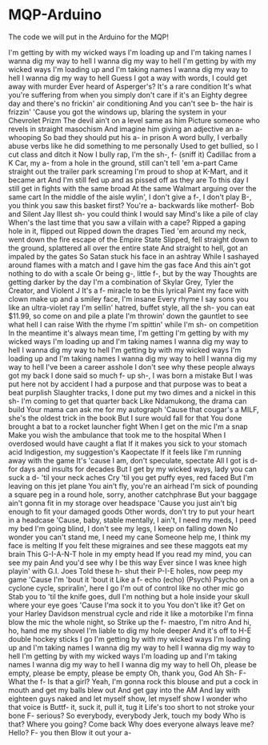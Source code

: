 # MQP-Arduino
The code we will put in the Arduino for the MQP!


I'm getting by with my wicked ways
I'm loading up and I'm taking names
I wanna dig my way to hell
I wanna dig my way to hell
I'm getting by with my wicked ways
I'm loading up and I'm taking names
I wanna dig my way to hell
I wanna dig my way to hell
Guess I got a way with words, I could get away with murder
Ever heard of Asperger's? It's a rare condition
It's what you're suffering from when you simply don't care if it's an
Eighty degree day and there's no frickin' air conditioning
And you can't see b- the hair is frizzin'
'Cause you got the windows up, blaring the system in your Chevrolet Prizm
The devil ain't on a level same as him
Picture someone who revels in straight masochism
And imagine him giving an adjective an a- whooping
So bad they should put his a- in prison
A word bully, I verbally abuse verbs like he did something to me personally
Used to get bullied, so I cut class and ditch it 
Now I bully rap, I'm the sh-, f- (sniff it)
Cadillac from a K Car, my a- from a hole in the ground, still can't tell 'em a-part
Came straight out the trailer park screaming
I'm proud to shop at K-Mart, and it became art
And I'm still fed up and as pissed off as they are
To this day I still get in fights with the same broad
At the same Walmart arguing over the same cart
In the middle of the aisle wylin', I don't give a f-, I don't play
B-, you think you saw this basket first?
You're a- backwards like motherf- Bob and Silent Jay
Illest sh- you could think I would say
Mind's like a pile of clay
When's the last time that you saw a villain with a cape?
Ripped a gaping hole in it, flipped out
Ripped down the drapes
Tied 'em around my neck, went down the fire escape of the Empire State
Slipped, fell straight down to the ground, splattered all over the entire state
And straight to hell, got an impaled by the gates
So Satan stuck his face in an ashtray
While I sashayed around flames with a match and I gave him the gas face
And this ain't got nothing to do with a scale
Or being g-, little f-, but by the way
Thoughts are getting darker by the day
I'm a combination of Skylar Grey, Tyler the Creator, and Violent J
It's a f- miracle to be this lyrical
Paint my face with clown make up and a smiley face, I'm insane
Every rhyme I say sons you like an ultra-violet ray
I'm sellin' hatred, buffet style, all the sh- you can eat
$11.99, so come on and pile a plate
I'm throwin' down the gauntlet to see what hell I can raise
With the rhyme I'm spittin' while I'm sh- on competition
In the meantime it's always mean time, I'm getting
I'm getting by with my wicked ways
I'm loading up and I'm taking names
I wanna dig my way to hell
I wanna dig my way to hell
I'm getting by with my wicked ways
I'm loading up and I'm taking names
I wanna dig my way to hell
I wanna dig my way to hell
I've been a career asshole
I don't see why these people always got my back
I done said so much f- up sh-, I was born a mistake
But I was put here not by accident
I had a purpose and that purpose was to beat a beat purplish
Slaughter tracks, I done put my two dimes and a nickel in this sh-
I'm coming to get that quarter back
Like Ndamukong, the drama can build
Your mama can ask me for my autograph
'Cause that cougar's a MILF, she's the oldest trick in the book
But I sure would fall for that
You done brought a bat to a rocket launcher fight
When I get on the mic I'm a snap
Make you wish the ambulance that took me to the hospital
When I overdosed would have caught a flat
If it makes you sick to your stomach acid
Indigestion, my suggestion's Kaopectate
If it feels like I'm running away with the game
It's 'cause I am, don't speculate, spectate
All I got is d- for days and insults for decades
But I get by my wicked ways, lady you can suck a d- 'til your neck aches
Cry 'til you get puffy eyes, red faced
But I'm leaving on this jet plane
You ain't fly, you're an airhead
I'm sick of pounding a square peg in a round hole, sorry, another catchphrase
But your baggage ain't gonna fit in my storage over headspace
'Cause you just ain't big enough to fit your damaged goods
Other words, don't try to put your heart in a headcase
'Cause, baby, stable mentally, I ain't, I need my meds, I peed my bed
I'm going blind, I don't see my legs, I keep on falling down
No wonder you can't stand me, I need my cane
Someone help me, I think my face is melting
If you felt these migraines and see these maggots eat my brain
This G-I-A-N-T hole in my empty head
If you read my mind, you can see my pain
And you'd see why I be this way
Ever since I was knee high playin' with G.I. Joes
Told these h- shut their P-I-E holes, now peep my game
'Cause I'm 'bout it 'bout it
Like a f- echo (echo)
(Psych) Psycho on a cyclone cycle, spriralin', here I go
I'm out of control like no other mic go
Stab you to 'til the knife goes, dull
I'm nothing but a hole inside your skull where your eye goes
'Cause I'ma sock it to you
You don't like it?
Get on your Harley Davidson menstrual cycle and ride it like a motorbike
I'm finna blow the mic the whole night, so 
Strike up the f- maestro, I'm nitro
And hi, ho, hand me my shovel
I'm liable to dig my hole deeper
And it's off to H-E double hockey sticks I go
I'm getting by with my wicked ways
I'm loading up and I'm taking names
I wanna dig my way to hell
I wanna dig my way to hell
I'm getting by with my wicked ways
I'm loading up and I'm taking names
I wanna dig my way to hell
I wanna dig my way to hell
Oh, please be empty, please be empty, please be empty
Oh, thank you, God
Ah
Sh-
F-
What the f-
Is that a girl?
Yeah, I'm gonna rock this blouse and put a cock in mouth and get my balls blew out
And get gay into the AM
And lay with eighteen guys naked and let myself show, let myself show
I wonder who that voice is
Buttf- it, suck it, pull it, tug it
Life's too short to not stroke your bone
F- serious?
So everybody, everybody
Jerk, touch my body
Who is that? Where you going? 
Come back
Why does everyone always leave me?
Hello? F- you then
Blow it out your a-
